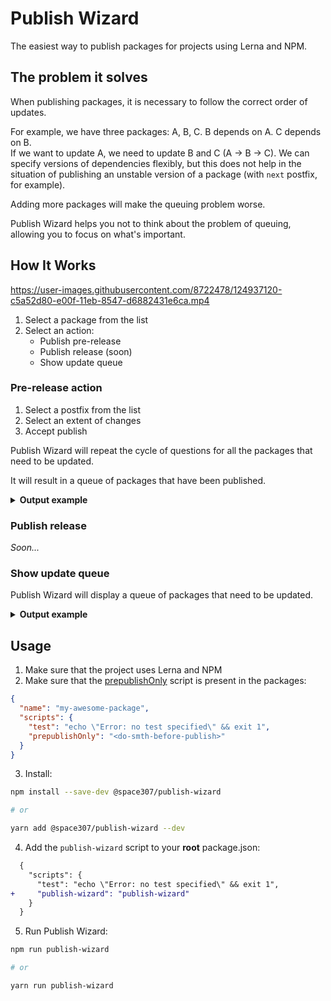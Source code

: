 # Publish Wizard

The easiest way to publish packages for projects using Lerna and NPM.

## The problem it solves

When publishing packages, it is necessary to follow the correct order of updates.

For example, we have three packages: A, B, C. B depends on A. C depends on B.<br />
If we want to update A, we need to update B and C (A -> B -> C). We can specify versions of dependencies flexibly, but this does not help in the situation of publishing an unstable version of a package (with `next` postfix, for example).

Adding more packages will make the queuing problem worse.

Publish Wizard helps you not to think about the problem of queuing, allowing you to focus on what's important.

## How It Works

https://user-images.githubusercontent.com/8722478/124937120-c5a52d80-e00f-11eb-8547-d6882431e6ca.mp4

1. Select a package from the list
1. Select an action:
   - Publish pre-release
   - Publish release (soon)
   - Show update queue

### Pre-release action

1. Select a postfix from the list
2. Select an extent of changes
3. Accept publish

Publish Wizard will repeat the cycle of questions for all the packages that need to be updated.

It will result in a queue of packages that have been published.

<details><summary><b>Output example</b></summary>

```sh
Published packages:

1. my-awesome-package@1.0.0-next.3
2. kitty@3.0.2-alpha.0
3. mushroom@7.1.3-nightly.4
```

</details>

### Publish release

_Soon..._

### Show update queue

Publish Wizard will display a queue of packages that need to be updated.

<details><summary><b>Output example</b></summary>

```sh
Bump packages in order:

1. my-awesome-package
2. kitty
3. mushroom
5. sandbox
```

</details>

## Usage

1. Make sure that the project uses Lerna and NPM
2. Make sure that the [prepublishOnly](https://docs.npmjs.com/cli/v7/using-npm/scripts#life-cycle-scripts) script is present in the packages:

```json
{
  "name": "my-awesome-package",
  "scripts": {
    "test": "echo \"Error: no test specified\" && exit 1",
    "prepublishOnly": "<do-smth-before-publish>"
  }
}
```

3. Install:

```sh
npm install --save-dev @space307/publish-wizard

# or

yarn add @space307/publish-wizard --dev
```

4. Add the `publish-wizard` script to your **root** package.json:

```diff
  {
    "scripts": {
      "test": "echo \"Error: no test specified\" && exit 1",
+     "publish-wizard": "publish-wizard"
    }
  }
```

5. Run Publish Wizard:

```sh
npm run publish-wizard

# or

yarn run publish-wizard
```
